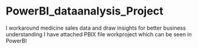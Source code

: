 # PowerBI_dataanalysis_Project
I workaround medicine sales data and draw insights for better business understanding
I have attached PBIX file workproject which can be seen in PowerBI
